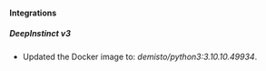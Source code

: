 #### Integrations
##### DeepInstinct v3
- Updated the Docker image to: *demisto/python3:3.10.10.49934*.

